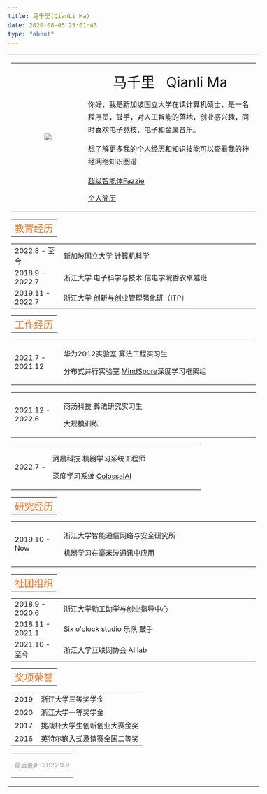 ```yaml
---
title: 马千里(QianLi Ma)
date: 2020-08-05 23:01:43
type: "about"
---
```


<html>
<head>
  <!-- Global site tag (gtag.js) - Google Analytics -->
  <script async src="https://www.googletagmanager.com/gtag/js?id=G-3EFCYZKM9Y"></script>
  <script>
    window.dataLayer = window.dataLayer || [];
    function gtag() { dataLayer.push(arguments); }
    gtag('js', new Date());

    gtag('config', 'G-3EFCYZKM9Y');
  </script>

  <!-- <meta name=viewport content="width=800"> -->
  <meta name=viewport content="width=device-width">
  <meta name="generator" content="HTML Tidy for Linux/x86 (vers 11 February 2007), see www.w3.org">
  <style type="text/css">
    /* Color scheme stolen from Sergey Karayev */

    a {
      color: #1772d0;
      /* color: #07889b; */
      text-decoration: none;
    }

    a:focus,
    a:hover {
      color: #e37222;
      /* #f09228; */
      text-decoration: none;
    }

    body,
    td,
    th,
    tr,
    p,
    a {
      font-family: 'Lato', Verdana, Helvetica, sans-serif;
      font-size: 16px;
    }

    p.introduction {
      line-height: 1.8;
    }

    strong {
      font-family: 'Lato', Verdana, Helvetica, sans-serif;
      font-size: 16px;
    }

    heading {
      font-family: 'Lato', Verdana, Helvetica, sans-serif;
      font-size: 22px;
      color: #e37222;
    }

    heading2 {
      font-family: 'Lato', Verdana, Helvetica, sans-serif;
      font-size: 20px;
    }

    papertitle {
      font-family: 'Lato', Verdana, Helvetica, sans-serif;
      font-size: 16px;
      font-weight: bold;
    }

    name {
      font-family: 'Lato', Verdana, Helvetica, sans-serif;
      font-size: 32px;
    }

    .footer {
      font-family: 'Lato', Verdana, Helvetica, sans-serif;
      font-size: 14px;
      opacity: 0.75;
      color: #777;
    }

    .one {
      width: 160px;
      height: 160px;
      position: relative;
    }

    .two {
      width: 160px;
      height: 160px;
      position: absolute;
      transition: opacity .2s ease-in-out;
      -moz-transition: opacity .2s ease-in-out;
      -webkit-transition: opacity .2s ease-in-out;
    }

    .fade {
      transition: opacity .2s ease-in-out;
      -moz-transition: opacity .2s ease-in-out;
      -webkit-transition: opacity .2s ease-in-out;
    }

    span {
      line-height: 1.5;
    }

    span.highlight {
      background-color: #ffffd0;
    }

    span.artifact {
      color: #6cb41b;
      padding: 1px;
    }

    span.underline {
      border-bottom: 1px solid black;
      padding-bottom: 1px;
    }

    span.tldr {
      color: #555555;
    }

    em.highlight {
      color: #e37222;
    }
    .circular--square{
        border-radius:7%;
    }
  </style>
  <link rel="icon" type="image/png" href="images/icon.png">
  <title>马千里</title>
  <meta name="description" content="马千里">
  <meta http-equiv="Content-Type" content="text/html; charset=us-ascii">
  <link href='https://fonts.googleapis.com/css?family=Lato:400,700,400italic,700italic' rel='stylesheet'
    type='text/css'>
  <link rel="stylesheet" href="https://cdnjs.cloudflare.com/ajax/libs/font-awesome/4.7.0/css/font-awesome.min.css">
  <link rel="stylesheet" href="css/academicons.min.css">
</head>

<div id="about" style="width:100%;height:2000px;">
  <table width="100%" border="0" align="center" cellspacing="0" cellpadding="0" frame=void>
    <tr>
      <td>
        <!-- Intro Begin -->
        <table width="100%" align="left" border="0" cellspacing="0" cellpadding="12" frame=void rules=none>
          <colgroup>
            <col span="1" style="width: 30%;">
            <col span="1" style="width: 70%;">
          </colgroup>
          <tr>
            <td valign="middle">
              <p align=middle>
                <img class="circular--square" src="https://cdn.jsdelivr.net/gh/Fazziekey/image-bed/img/20211121142400.jpg" />
              </p>
            </td>
            <td valign="middle">
              <p align="middle">
                <name>马千里 &nbsp; Qianli Ma </name>
              </p>
              <p class="introduction">
                你好，我是新加坡国立大学在读计算机硕士，是一名程序员，鼓手，对人工智能的落地，创业感兴趣，同时喜欢电子竞技、电子和金属音乐。
              </p>
              <p class="introduction">
                想了解更多我的个人经历和知识技能可以查看我的神经网络知识图谱:
              </p>
              <p>
              <a href="../nn/">超级智能体Fazzie</a>
              </p>
              <p>
                <a href="../CV/Maqianli_CV.pdf">个人简历</a>
              </p>
            </td>
          </tr>
        </table>
        <!-- Intro End -->
 <!-- Education Begin -->
        <table width="100%" align="center" border="0" cellspacing="0" cellpadding="10" frame=void>
          <tr>
            <td>
              <heading>教育经历</heading>
            </td>
          </tr>
        </table>
        <table width="100%" align="center" border="0" cellpadding="10" border-width:0px frame=void border-style=none>
          <colgroup>
            <col span="1" style="width: 20%;" >
            <col span="1" style="width: 80%;">
          </colgroup>
          <tr>
            <td valign="center"> 2022.8 - 至今 </td>
            <td valign="center">
              新加坡国立大学 计算机科学
            </td>
          </tr>
          <tr>
            <td valign="center"> 2018.9 - 2022.7 </td>
            <td valign="center">
              浙江大学 电子科学与技术 信电学院香农卓越班
            </td>
          </tr>
          <tr>
            <td valign="center"> 2019.11 - 2022.7 </td>
            <td valign="center">
              浙江大学 创新与创业管理强化班（ITP）
            </td>
          </tr>
        </table>
        <!-- Education End -->
        <!-- News Begin -->
        <table width="100%" align="center" border="0" cellspacing="0" cellpadding="10" frame=void>
          <tr>
            <td>
              <heading>工作经历</heading>
            </td>
          </tr>
        </table>
        <table width="100%" align="center" border="0" cellpadding="10" style="table-layout:fixed;" frame=void>
          <colgroup>
            <col span="1" style="width: 20%;">
            <col span="1" style="width: 80%;">
          </colgroup>
          <tr>
            <td valign="center"> 2021.7 - 2021.12 </td>
            <td valign="center">
                </p>
                    华为2012实验室 算法工程实习生
                </p>
                </p>
                    分布式并行实验室 <a href="https://gitee.com/Fazzie/mindspore">MindSpore</a>深度学习框架组
                </p>
            </td>
          </tr>
        </table>
        <table width="100%" align="center" border="0" cellpadding="10" style="table-layout:fixed;" frame=void>
          <colgroup>
            <col span="1" style="width: 20%;">
            <col span="1" style="width: 80%;">
          </colgroup>
          <tr>
            <td valign="center"> 2021.12 - 2022.6 </td>
            <td valign="center">
                </p>
                    商汤科技 算法研究实习生
                </p>
                </p>
                    大规模训练
                </p>
            </td>
          </tr>
        </table>
        <table width="100%" align="center" border="0" cellpadding="10" style="table-layout:fixed;" frame=void>
          <colgroup>
            <col span="1" style="width: 20%;">
            <col span="1" style="width: 80%;">
          </colgroup>
          <tr>
            <td valign="center"> 2022.7 -  </td>
            <td valign="center">
                </p>
                    潞晨科技 机器学习系统工程师
                </p>
                </p>
                    深度学习系统 <a href="https://github.com/hpcaitech/ColossalAI">ColossalAI</a>
                </p>
            </td>
          </tr>
        </table>
        <!-- News End -->
        <!-- Research Interest Begin -->
        <table width="100%" align="center" border="0" cellspacing="0" cellpadding="10" frame=void rows=none>
          <tr>
            <td>
              <heading>研究经历</heading>
            </td>
          </tr>
        </table>
        <table width="100%" align="center" border="0" cellpadding="10" style="table-layout:fixed;" frame=void rows=none>
          <colgroup>
            <col span="1" style="width: 20%;">
            <col span="1" style="width: 80%;">
          </colgroup>
          <tr>
            <td valign="center"> 2019.10 - Now </td>
            <td valign="center">
                </p>
                    浙江大学智能通信网络与安全研究所
                </p>
                </p>
                    机器学习在毫米波通讯中应用
                </p>
            </td>
          </tr>
        </table>
        <!-- Research Interest End -->
        <!-- Societies Begin -->
        <table width="100%" align="center" border="0" cellspacing="0" cellpadding="10" frame=void rows=none>
          <tr>
            <td>
              <heading>社团组织</heading>
            </td>
          </tr>
        </table>
        <table width="100%" align="center" border="0" cellpadding="10" style="table-layout:fixed;" frame=void rows=none>
            <colgroup>
                <col span="1" style="width: 20%;">
                <col span="1" style="width: 80%;">
             </colgroup>
          <tr>           
           <td valign="center">
                2018.9 - 2020.6
            </td>
            <td valign="center">
                浙江大学勤工助学与创业指导中心
            </td>
          </tr>
          <tr>
            <td valign="center">
                2018.11 - 2021.1
            </td>
            <td valign="center">
                Six o'clock studio 乐队 鼓手
            </td>
          </tr>
          <tr>
            <td valign="center">
                2021.10 - 至今
            </td>
            <td valign="center">
               浙江大学互联网协会 AI lab
            </td>
          </tr>
        </table>
        <!-- Societies End -->
        <!-- Awards Begin -->
        <table width="100%" align="center" border="0" cellspacing="0" cellpadding="6" frame=void>
          <tr>
            <td>
              <heading>奖项荣誉</heading>
            </td>
          </tr>
        </table>
        <table width="100%" align="center" border="0" cellpadding="6" style="table-layout:fixed;" frame=void>
          <colgroup>
            <col span="1" style="width: 20%;">
            <col span="1" style="width: 80%;">
          </colgroup>
          <tr>
            <td valign="center"> 2019 </td>
            <td>
              <span> 浙江大学三等奖学金</span>
            </td>
          </tr>
          <tr>
            <td valign="center"> 2020 </td>
            <td>
              <span>浙江大学一等奖学金</span>
            </td>
          </tr>
          <tr>
            <td valign="center"> 2017 </td>
            <td>
              <span>挑战杯大学生创新创业大赛金奖</span>
            </td>
          </tr>
          <tr>
            <td valign="center"> 2016 </td>
            <td>
              <span>英特尔嵌入式邀请赛全国二等奖</span>
            </td>
          </tr>
        </table>
        <!-- Awards End -->
        <!-- Github Begin -->
        <!-- <table width="100%" align="center" border="0" cellspacing="0" cellpadding="10" frame=void>
          <tr>
            <td>
                <a href="https://github.com/Fazziekey">
                  <img align="left" width=53% src="https://github-readme-stats.vercel.app/api?username=Fazziekey&show_icons=true&theme=tokyonight" />
                </a>
                <a href="https://github.com/Fazziekey">
                  <img align="right" width=45% src="https://github-readme-stats.vercel.app/api/top-langs/?username=Fazziekey&layout=compact" />
                </a>
            </td>
          </tr>
        </table> -->
        <!-- Github End -->
        <table width="100%" align="center" border="0" cellpadding="6" frame=void>
          <tr>
            <td width="100%" valign="center">
              <p class="footer">
                最后更新: 2022.9.9
              </p>
            </td>
          </tr>
        </table>
      </td>
    </tr>
  </table>
</div>
</html>
